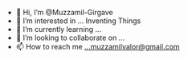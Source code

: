 - 👋 Hi, I’m @Muzzamil-Girgave
- 👀 I’m interested in ... Inventing Things
- 🌱 I’m currently learning ... 
- 💞️ I’m looking to collaborate on ...
- 📫 How to reach me ...muzzamilvalor@gmail.com

<!---
Muzzamil-Girgave/Muzzamil-Girgave is a ✨ special ✨ repository because its `README.md` (this file) appears on your GitHub profile.
You can click the Preview link to take a look at your changes.
--->

